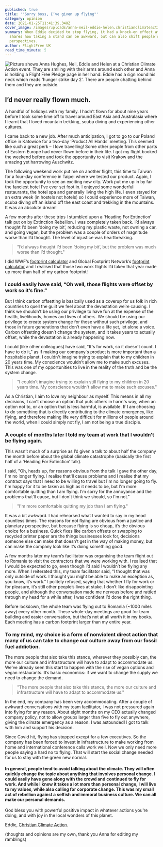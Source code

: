 ```yaml
---
published: true
title: '"Sorry boss, I’ve given up flying"'
category: opinion
date: 2021-01-25T11:41:39.348Z
cover_image: /images/uploads/anna-neil-eddie-helen.christianclimateaction.jpg
summary: When Eddie decided to stop flying, it had a knock-on effect at work. He
  shares how taking a stand can be awkward, but can also shift people’s
  perspectives.
author: FlightFree UK
read_time_minute: 5
---
```

![Picture shows Anna Hughes, Neil, Eddie and Helen at a Christian Climate Action event. They are smiling with their arms around each other and Anna is holding a Flight Free Pledge page in her hand. Eddie has a sign round his neck which reads 'hunger strike day 2'. There are people chatting behind them and they are outside. ](/images/uploads/anna-neil-eddie-helen.christianclimateaction.jpg "Anna from Flight Free UK with Neil, Eddie and Helen from Christian Climate Action")

## I’d never really flown much.

A handful of holidays with my family. I hadn’t flown for about nine years before I took some time off to travel around East Asia and Australasia where I learnt that I loved mountain trekking, scuba diving and experiencing other cultures.

I came back to a new job. After much anticipation, I got to go to our Poland office in Katowice for a two-day ‘Product All Hands’ meeting. This seemed like such a great perk – I love travelling! Some other people from other parts of Eastern Europe had never flown before in their life. I got my flight booked the weekend before and took the opportunity to visit Krakow and the amazing yet harrowing Auschwitz.

The following weekend work put me on another flight, this time to Taiwan for a four-day conference in Taipei where we tested our product. Again, I took the opportunity to see an exciting new city. Work put me up in by far the fanciest hotel I’ve ever set foot in. I enjoyed some wonderful restaurants, the hotel spa and generally living the high life. I even stayed for an extra week (in hostels not hotels) so I could experience more of Taiwan, scuba diving off an island off the east coast and trekking in the mountains. It was an absolute dream!

A few months after these trips I stumbled upon a ‘Heading For Extinction’ talk put on by Extinction Rebellion. I was completely taken back. I’d always thought I’d been ‘doing my bit’, reducing my plastic waste, not owning a car, and going vegan, but the problem was a couple of orders of magnitude worse than I’d thought. The level of injustice was heartbreaking.

> "I’d always thought I’d been ‘doing my bit’, but the problem was much worse than I’d thought."

I did WWF’s [footprint calculator](https://footprint.wwf.org.uk/#/) and Global Footprint Network’s [footprint calculator](https://www.footprintcalculator.org/) and I realised that those two work flights I’d taken that year made up more than half of my carbon footprint!

### I could easily have said, “Oh well, those flights were offset by work so it’s fine.”

But I think carbon offsetting is basically used as a coverup for us folk in rich countries to quell the guilt we feel about the devastation we’re causing. I think we shouldn’t be using our privilege to have fun at the expense of the health, livelihoods, homes and lives of others. We should be using our privilege to create system change for those without such privilege, and those in future generations that don’t even have a life yet, let alone a voice. Carbon offsetting doesn’t change the system, and it takes years to actually offset, while the devastation is already happening now.

I could (like other colleagues) have said, "It's for work, so it doesn't count. I have to do it," as if making our company's product is more important than a hospitable planet. I couldn't imagine trying to explain that to my children in 20 years time. My conscience wouldn't allow me to make such excuses. This was one of my opportunities to live in the reality of the truth and be the system change. 

> "I couldn't imagine trying to explain still flying to my children in 20 years time. My conscience wouldn't allow me to make such excuses."

As a Christian, I aim to love my neighbour as myself. This means in all my decisions, I can’t choose an option that puts others in harm's way, when an option not to, or an option that is less harmful, is available. If I am choosing to do something that is directly contributing to the climate emergency, like flying, and therefore making life very difficult for millions of people around the world, when I could simply not fly, I am not being a true disciple.

### A couple of months later I told my team at work that I wouldn’t be flying again.

This wasn’t much of a surprise as I’d given a talk to about half the company the month before about the global climate catastrophe (basically the first half of a ‘Heading For Extinction’ talk). 

I said, "Oh, heads up, for reasons obvious from the talk I gave the other day, I'm no longer flying. I realise that'll cause problems and I realise that my contract says that I need to be willing to travel but I'm no longer going to fly. I'm happy for it to be taken as high as it needs to be, but I'm more comfortable quitting than I am flying. I'm sorry for the annoyance and the problems that'll cause, but I don't think we should, so I'm not."

> "I'm more comfortable quitting my job than I am flying."

It was a bit awkward. I had rehearsed what I wanted to say in my head countless times. The reasons for not flying are obvious from a justice and planetary perspective, but because flying is so cheap, it’s the obvious choice for a business. Quick fixes like carbon offsets or swapping to recycled printer paper are the things businesses look for, decisions someone else can make that doesn’t get in the way of making money, but can make the company look like it’s doing something good.

A few months later my team’s facilitator was organising the team flight out to Romania to visit the contractors that we were working with. I realised that I would be expected to go, even though I’d said I wouldn’t be flying any more. When I reiterated this, my team facilitator said, “I thought that was only outside of work. I thought you might be able to make an exception as, you know, it’s work.” I politely refused, saying that whether I fly for work or for pleasure, it’s still other people’s lives at stake. I don’t like disappointing people, and although the conversation made me nervous before and rattled through my head for a while after, I was confident I’d done the right thing.

Before lockdown, the whole team was flying out to Romania (~1000 miles away) every other month. These whole-day meetings are good for team building and easier conversation, but that’s not at all worth it in my books. Each meeting has a carbon footprint larger than my entire year.

### To my mind, my choice is a form of nonviolent direct action that many of us can take to change our culture away from our fossil fuel addiction.

The more people that also take this stance, wherever they possibly can, the more our culture and infrastructure will have to adapt to accommodate us. We've already seen this start to happen with the rise of vegan options and vegan restaurants. It’s basic economics: if we want to change the supply we need to change the demand.

> "The more people that also take this stance, the more our culture and infrastructure will have to adapt to accommodate us."

In the end, my company has been very accommodating. After a couple of awkward conversations with my team facilitator, I was not pressured again into flying for any reason. About eight months on my CEO actually changed company policy, not to allow groups larger than five to fly out anywhere, giving the climate emergency as a reason. I was astounded! I got to talk with him and support his decision. 

Since Covid hit, flying has stopped except for a few executives. So the company has been forced to invest in infrastructure to make working from home and international conference calls work well. Now we only need more people saying a hard no to flying. That will start the social change needed for us to stay with the green new normal.

#### In general, people tend to avoid talking about the climate. They will often quickly change the topic about anything that involves personal change. I could easily have gone along with the crowd and continued to fly for work. And while I know it takes a lot more than personal change, I will live to my values, while also calling for corporate change. This was my small act of rebellion against a selfish and immoral business culture. We can all make our personal demands.

God bless you with powerful positive impact in whatever actions you're doing, and with joy in the local wonders of this planet. 

Eddie, [Christian Climate Action](https://christianclimateaction.org/).

(thoughts and opinions are my own, thank you Anna for editing my ramblings)